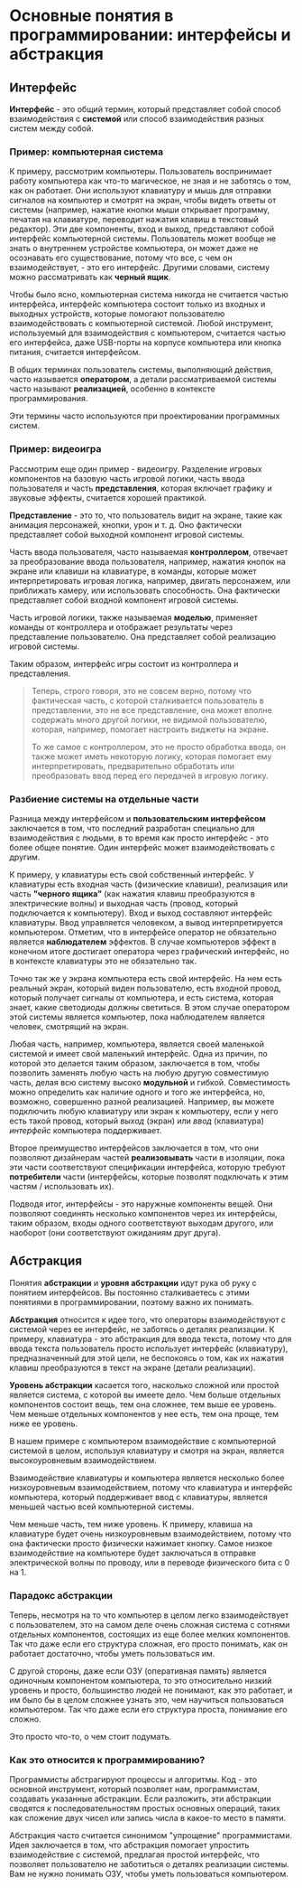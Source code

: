 # Основные понятия в программировании: интерфейсы и абстракция

## Интерфейс

**Интерфейс** - это общий термин, который представляет собой способ взаимодействия с **системой** или способ взаимодействия разных систем между собой.

### Пример: компьютерная система

<!-- диаграмма здесь -->

К примеру, рассмотрим компьютеры.
Пользователь воспринимает работу компьютера как что-то магическое, не зная и не заботясь о том, как он работает.
Они используют клавиатуру и мышь для отправки сигналов на компьютер и смотрят на экран, чтобы видеть ответы от системы
(например, нажатие кнопки мыши открывает программу,
печатая на клавиатуре, переводит нажатия клавиш в текстовый редактор).
Эти две компоненты, вход и выход, представляют собой интерфейс компьютерной системы.
Пользователь может вообще не знать о внутреннем устройстве компьютера,
он может даже не осознавать его существование, потому что все, с чем он взаимодействует, - это его интерфейс.
Другими словами, систему можно рассматривать как **черный ящик**.

Чтобы было ясно, компьютерная система никогда не считается частью интерфейса,
интерфейс компьютера состоит только из входных и выходных устройств,
которые помогают пользователю взаимодействовать с компьютерной системой.
Любой инструмент, используемый для взаимодействия с компьютером, считается частью его интерфейса,
даже USB-порты на корпусе компьютера или кнопка питания, считается интерфейсом.

В общих терминах пользователь системы, выполняющий действия, часто называется **оператором**,
а детали рассматриваемой системы часто называют **реализацией**,
особенно в контексте программирования.

Эти термины часто используются при проектировании программных систем.

### Пример: видеоигра

<!-- диаграмма здесь -->

Рассмотрим еще один пример - видеоигру.
Разделение игровых компонентов на базовую часть игровой логики,
часть ввода пользователя и часть **представления**, которая включает графику и звуковые эффекты, считается хорошей практикой.

**Представление** - это то, что пользователь видит на экране, такие как анимация персонажей, кнопки, урон и т. д.
Оно фактически представляет собой выходной компонент игровой системы.

Часть ввода пользователя, часто называемая **контроллером**, отвечает за преобразование ввода пользователя,
например, нажатия кнопок на экране или клавиши на клавиатуре,
в команды, которые может интерпретировать игровая логика,
например, двигать персонажем, или приближать камеру, или использовать способность.
Она фактически представляет собой входной компонент игровой системы.

Часть игровой логики, также называемая **моделью**, применяет команды от контроллера и отображает результаты через представление пользователю.
Она представляет собой реализацию игровой системы.

Таким образом, интерфейс игры состоит из контроллера и представления.

> Теперь, строго говоря, это не совсем верно, потому что фактическая часть, с которой сталкивается пользователь в представлении, это не все представление,
> она может вполне содержать много другой логики, не видимой пользователю, которая, например, помогает настроить виджеты
> на экране.
> 
> То же самое с контроллером, это не просто обработка ввода, он также может иметь некоторую логику, которая помогает ему интерпретировать,
> предварительно обработать или преобразовать ввод перед его передачей в игровую логику.

### Разбиение системы на отдельные части

Разница между интерфейсом и **пользовательским интерфейсом** заключается в том, что последний разработан специально
для взаимодействия с людьми, в то время как просто интерфейс - это более общее понятие.
Один интерфейс может взаимодействовать с другим.

К примеру, у клавиатуры есть свой собственный интерфейс.
У клавиатуры есть входная часть (физические клавиши),
реализация или часть **"черного ящика"** (как нажатия клавиш преобразуются в электрические волны)
и выходная часть (провод, который подключается к компьютеру).
Вход и выход составляют интерфейс клавиатуры.
Ввод управляется человеком, а вывод интерпретируется компьютером.
Отметим, что в интерфейсе оператор не обязательно является **наблюдателем** эффектов.
В случае компьютеров эффект в конечном итоге достигает оператора через графический интерфейс,
но в контексте клавиатуры это не обязательно так.

Точно так же у экрана компьютера есть свой интерфейс.
На нем есть реальный экран, который виден пользователю,
есть входной провод, который получает сигналы от компьютера,
и есть система, которая знает, какие светодиоды должны светиться.
В этом случае оператором этой системы является компьютер,
пока наблюдателем является человек, смотрящий на экран.

Любая часть, например, компьютера, является своей маленькой системой и имеет свой маленький интерфейс.
Одна из причин, по которой это делается таким образом, заключается в том, чтобы позволить заменять любую часть на любую другую совместимую часть,
делая всю систему высоко **модульной** и гибкой.
Совместимость можно определить как наличие одного и того же интерфейса, но, возможно, совершенно разной реализацией.
Например, вы можете подключить любую клавиатуру или экран к компьютеру, если у него есть такой провод, который *выход* (экран) или *ввод* (клавиатура) *интерфейс* компьютера поддерживает.

Второе преимущество интерфейсов заключается в том, что они позволяют дизайнерам частей **реализовывать** части в изоляции,
пока эти части соответствуют спецификации интерфейса, которую требуют **потребители** части
(интерфейсы, которые позволят подключать к этим частям / использовать их).

Подводя итог, интерфейсы - это наружные компоненты вещей.
Они позволяют соединять несколько компонентов через их интерфейсы,
таким образом, входы одного соответствуют выходам другого,
или наоборот (они соответствуют ожиданиям друг друга).

## Абстракция

Понятия **абстракции** и **уровня абстракции** идут рука об руку с понятием интерфейсов.
Вы постоянно сталкиваетесь с этими понятиями в программировании, поэтому важно их понимать.

**Абстракция** относится к идее того, что операторы взаимодействуют с системой через ее интерфейс,
не заботясь о деталях реализации.
К примеру, клавиатура - это абстракция для ввода текста,
потому что для ввода текста пользователь просто использует интерфейс (клавиатуру), предназначенный для этой цели,
не беспокоясь о том, как их нажатия клавиш преобразуются в текст на экране (детали реализации).

**Уровень абстракции** касается того, насколько сложной или простой является система, с которой вы имеете дело.
Чем больше отдельных компонентов состоит вещь, тем она сложнее, тем выше ее уровень.
Чем меньше отдельных компонентов у нее есть, тем она проще, тем ниже ее уровень.

В нашем примере с компьютером взаимодействие с компьютерной системой в целом,
используя клавиатуру и смотря на экран, является высокоуровневым взаимодействием.

Взаимодействие клавиатуры и компьютера является несколько более низкоуровневым взаимодействием,
потому что клавиатура и интерфейс компьютера,
который поддерживает ввод с клавиатуры, является меньшей частью всей компьютерной системы.

Чем меньше часть, тем ниже уровень.
К примеру, клавиша на клавиатуре будет очень низкоуровневым взаимодействием,
потому что она фактически просто физически нажимает кнопку.
Самое низкое взаимодействие на компьютере будет заключаться в отправке электрической волны по проводу,
или в переводе физического бита с 0 на 1.

### Парадокс абстракции

Теперь, несмотря на то что компьютер в целом легко взаимодействует с пользователем,
это на самом деле очень сложная система с сотнями отдельных компонентов,
состоящих из еще более мелких компонентов.
Так что даже если его структура сложная,
его просто понимать, как он работает достаточно, чтобы уметь пользоваться им.

С другой стороны, даже если ОЗУ (оперативная память) является одиночным компонентом компьютера,
то это относительно низкий уровень и просто, большинство людей не понимают, как это работает,
и им было бы в целом сложнее узнать это, чем научиться пользоваться компьютером.
Так что даже если его структура проста, понимание его сложно.

Это просто что-то, о чем стоит подумать.

### Как это относится к программированию?

Программисты абстрагируют процессы и алгоритмы.
Код - это основной инструмент, который позволяет нам, программистам, создавать указанные абстракции.
Если разложить, эти абстракции сводятся к последовательностям простых основных операций,
таких как сложение двух чисел или запись числа в какое-то место в памяти.

Абстракция часто считается синонимом "упрощение" программистами.
Идея заключается в том, что абстракция помогает упростить взаимодействие с системой, предлагая простой интерфейс,
что позволяет пользователю не заботиться о деталях реализации системы.
Вам не нужно понимать ОЗУ, чтобы уметь пользоваться компьютером.